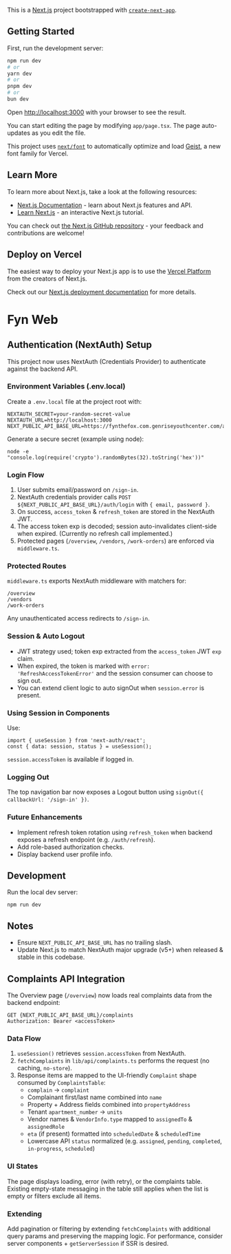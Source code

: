 This is a [Next.js](https://nextjs.org) project bootstrapped with [`create-next-app`](https://nextjs.org/docs/app/api-reference/cli/create-next-app).

## Getting Started

First, run the development server:

```bash
npm run dev
# or
yarn dev
# or
pnpm dev
# or
bun dev
```

Open [http://localhost:3000](http://localhost:3000) with your browser to see the result.

You can start editing the page by modifying `app/page.tsx`. The page auto-updates as you edit the file.

This project uses [`next/font`](https://nextjs.org/docs/app/building-your-application/optimizing/fonts) to automatically optimize and load [Geist](https://vercel.com/font), a new font family for Vercel.

## Learn More

To learn more about Next.js, take a look at the following resources:

- [Next.js Documentation](https://nextjs.org/docs) - learn about Next.js features and API.
- [Learn Next.js](https://nextjs.org/learn) - an interactive Next.js tutorial.

You can check out [the Next.js GitHub repository](https://github.com/vercel/next.js) - your feedback and contributions are welcome!

## Deploy on Vercel

The easiest way to deploy your Next.js app is to use the [Vercel Platform](https://vercel.com/new?utm_medium=default-template&filter=next.js&utm_source=create-next-app&utm_campaign=create-next-app-readme) from the creators of Next.js.

Check out our [Next.js deployment documentation](https://nextjs.org/docs/app/building-your-application/deploying) for more details.

# Fyn Web

## Authentication (NextAuth) Setup

This project now uses NextAuth (Credentials Provider) to authenticate against the backend API.

### Environment Variables (.env.local)

Create a `.env.local` file at the project root with:

```
NEXTAUTH_SECRET=your-random-secret-value
NEXTAUTH_URL=http://localhost:3000
NEXT_PUBLIC_API_BASE_URL=https://fynthefox.com.genriseyouthcenter.com/api
```

Generate a secure secret (example using node):

```
node -e "console.log(require('crypto').randomBytes(32).toString('hex'))"
```

### Login Flow

1. User submits email/password on `/sign-in`.
2. NextAuth credentials provider calls `POST ${NEXT_PUBLIC_API_BASE_URL}/auth/login` with `{ email, password }`.
3. On success, `access_token` & `refresh_token` are stored in the NextAuth JWT.
4. The access token exp is decoded; session auto-invalidates client-side when expired. (Currently no refresh call implemented.)
5. Protected pages (`/overview`, `/vendors`, `/work-orders`) are enforced via `middleware.ts`.

### Protected Routes

`middleware.ts` exports NextAuth middleware with matchers for:

```
/overview
/vendors
/work-orders
```

Any unauthenticated access redirects to `/sign-in`.

### Session & Auto Logout

- JWT strategy used; token exp extracted from the `access_token` JWT `exp` claim.
- When expired, the token is marked with `error: 'RefreshAccessTokenError'` and the session consumer can choose to sign out.
- You can extend client logic to auto signOut when `session.error` is present.

### Using Session in Components

Use:

```tsx
import { useSession } from 'next-auth/react';
const { data: session, status } = useSession();
```

`session.accessToken` is available if logged in.

### Logging Out

The top navigation bar now exposes a Logout button using `signOut({ callbackUrl: '/sign-in' })`.

### Future Enhancements

- Implement refresh token rotation using `refresh_token` when backend exposes a refresh endpoint (e.g. `/auth/refresh`).
- Add role-based authorization checks.
- Display backend user profile info.

## Development

Run the local dev server:

```
npm run dev
```

## Notes

- Ensure `NEXT_PUBLIC_API_BASE_URL` has no trailing slash.
- Update Next.js to match NextAuth major upgrade (v5+) when released & stable in this codebase.

## Complaints API Integration

The Overview page (`/overview`) now loads real complaints data from the backend endpoint:

```
GET {NEXT_PUBLIC_API_BASE_URL}/complaints
Authorization: Bearer <accessToken>
```

### Data Flow

1. `useSession()` retrieves `session.accessToken` from NextAuth.
2. `fetchComplaints` in `lib/api/complaints.ts` performs the request (no caching, `no-store`).
3. Response items are mapped to the UI-friendly `Complaint` shape consumed by `ComplaintsTable`:
   - `complain` -> `complaint`
   - Complainant first/last name combined into `name`
   - Property + Address fields combined into `propertyAddress`
   - Tenant `apartment_number` -> `units`
   - Vendor names & `VendorInfo.type` mapped to `assignedTo` & `assignedRole`
   - `eta` (if present) formatted into `scheduledDate` & `scheduledTime`
   - Lowercase API `status` normalized (e.g. `assigned`, `pending`, `completed`, `in-progress`, `scheduled`)

### UI States

The page displays loading, error (with retry), or the complaints table. Existing empty-state messaging in the table still applies when the list is empty or filters exclude all items.

### Extending

Add pagination or filtering by extending `fetchComplaints` with additional query params and preserving the mapping logic. For performance, consider server components + `getServerSession` if SSR is desired.
